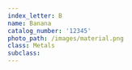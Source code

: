 ```yaml
---
index_letter: B
name: Banana
catalog_number: '12345'
photo_path: /images/material.png
class: Metals
subclass: 
---
```


